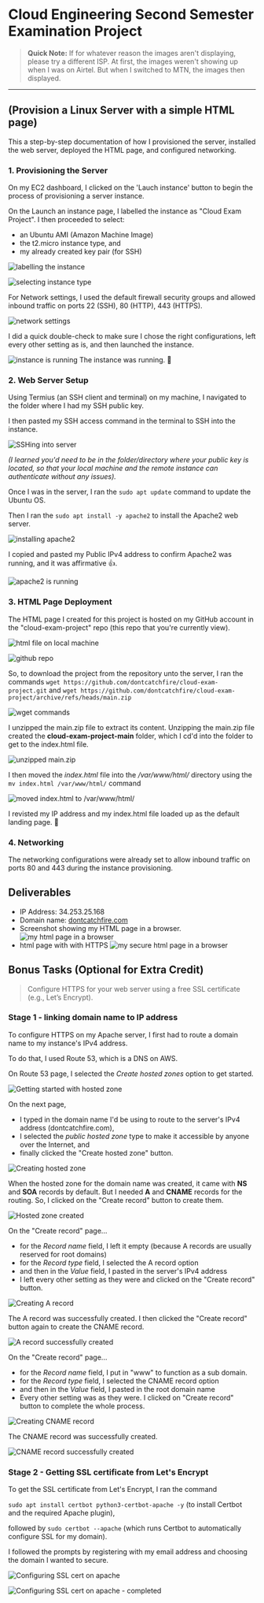 # Cloud Engineering Second Semester Examination Project

> **Quick Note:** If for whatever reason the images aren't displaying, please try a different ISP. At first, the images weren't showing up when I was on Airtel. But when I switched to MTN, the images then displayed. 
---

## (Provision a Linux Server with a simple HTML page)

This a step-by-step documentation of how I provisioned the server, installed the web server, deployed the HTML page, and configured networking.

### 1. Provisioning the Server
On my EC2 dashboard, I clicked on the 'Lauch instance' button to begin the process of provisioning a server instance.

On the Launch an instance page, I labelled the instance as "Cloud Exam Project". I then proceeded to select:
- an Ubuntu AMI (Amazon Machine Image)
- the t2.micro instance type, and 
- my already created key pair (for SSH)

![labelling the instance](/images/CEP%20-%201.png)

![selecting instance type](images/CEP%20-%202.png)

For Network settings, I used the default firewall security groups and allowed inbound traffic on ports 22 (SSH), 80 (HTTP), 443 (HTTPS).

![network settings](images/CEP%20-%203.png)

I did a quick double-check to make sure I chose the right configurations, left every other setting as is, and then launched the instance.

![instance is running](images/CEP%20-%204.png)
The instance was running. 🥳

### 2. Web Server Setup
Using Termius (an SSH client and terminal) on my machine, I navigated to the folder where I had my SSH public key.

I then pasted my SSH access command in the terminal to SSH into the instance.

![SSHing into server](images/CEP%20-%206.png)

_(I learned you'd need to be in the folder/directory where your public key is located, so that your local machine and the remote instance can authenticate without any issues)._

Once I was in the server, I ran the `sudo apt update` command to update the Ubuntu OS.

Then I ran the `sudo apt install -y apache2` to install the Apache2 web server.

![installing apache2](images/CEP%20-%20installing%20apache2.png)

I copied and pasted my Public IPv4 address to confirm Apache2 was running, and it was affirmative 👍.

![apache2 is running](images/CEP%20-%20apache2%20is%20running.png)

### 3. HTML Page Deployment
The HTML page I created for this project is hosted on my GitHub account in the "cloud-exam-project" repo (this repo that you're currently view). 

![html file on local machine](images/CEP%20-%208.png)

![github repo](images/CEP%20-%209.png)

So, to download the project from the repository unto the server, I ran the commands 
`wget https://github.com/dontcatchfire/cloud-exam-project.git` and `wget https://github.com/dontcatchfire/cloud-exam-project/archive/refs/heads/main.zip`

![wget commands](images/CEP%20-%20wget%20commands.png)

I unzipped the main.zip file to extract its content. Unzipping the main.zip file created the **cloud-exam-project-main** folder, which  I cd'd into the folder to get to the index.html file.

![unzipped main.zip](images/CEP%20-%2010.png)

I then moved the *index.html* file into the */var/www/html/* directory using the `mv index.html /var/www/html/` command 

![moved index.html to /var/www/html/](images/CEP%20-%2012.png)

I revisted my IP address and my index.html file loaded up as the default landing page. 🙌

### 4. Networking
The networking configurations were already set to allow inbound traffic on ports 80 and 443 during the instance provisioning. 

## Deliverables 
* IP Address: 34.253.25.168
* Domain name: [dontcatchfire.com](https://dontcatchfire.com)
* Screenshot showing my HTML page in a browser.
![my html page in a browser](/images/my%20html%20page%20in%20a%20browser.png "html page without https and domain")
* html page with with HTTPS 
![my secure html page in a browser](images/secure%20html%20page.png "html page with https and domain")

## Bonus Tasks (Optional for Extra Credit)

> Configure HTTPS for your web server using a free SSL certificate (e.g., Let’s Encrypt).

### Stage 1 - linking domain name to IP address

To configure HTTPS on my Apache server, I first had to route a domain name to my instance's IPv4 address.

To do that, I used Route 53, which is a DNS on AWS.

On Route 53 page, I selected the *Create hosted zones* option to get started.

![Getting started with hosted zone](images/creating%20hosted%20zone%201.png "Getting started with hosted zone")

On the next page, 
- I typed in the domain name I'd be using to route to the server's IPv4 address (dontcatchfire.com), 
- I selected the *public hosted zone* type to make it accessible by anyone over the Internet, and 
- finally clicked the "Create hosted zone" button. 

![Creating hosted zone](/images/creating%20hosted%20zone%202.png "Creating hosted zone")

When the hosted zone for the domain name was created, it came with **NS** and **SOA** records by default. But I needed **A** and **CNAME** records for the routing. So, I clicked on the "Create record" button to create them.

![Hosted zone created](images/hosted%20zone%201.png "Hosted zone created")

On the "Create record" page... 
- for the *Record name* field, I left it empty (because A records are usually reserved for root domains) 
- for the *Record type* field, I selected the A record option 
- and then in the *Value* field, I pasted in the server's IPv4 address
- I left every other setting as they were and clicked on the "Create record" button.

![Creating A record](images/hosted%20zone%202.png "Creating A record")

The A record was successfully created. I then clicked the "Create record" button again to create the CNAME record. 

![A record successfully created](images/hosted%20zone%203.png "A record successfully created")

On the "Create record" page... 
- for the *Record name* field, I put in "www" to function as a sub domain.
- for the *Record type* field, I selected the CNAME record option 
- and then in the *Value* field, I pasted in the root domain name
- Every other setting was as they were. I clicked on "Create record" button to complete the whole process.

![Creating CNAME record](images/hosted%20zone%204.png "Creating CNAME record")

The CNAME record was successfully created.

![CNAME record successfully created](images/hosted%20zone%205.png "CNAME record successfully created")

### Stage 2 - Getting SSL certificate from Let's Encrypt

To get the SSL certificate from Let's Encrypt, I ran the command 

`sudo apt install certbot python3-certbot-apache -y`  (to install Certbot and the required Apache plugin), 

followed by `sudo certbot --apache` (which runs Certbot to automatically configure SSL for my domain). 

I followed the prompts by registering with my email address and choosing the domain I wanted to secure.

![Configuring SSL cert on apache](images/finis%20-%20configuring%20ssl%201.png "Configuring SSL cert on apache")

![Configuring SSL cert on apache - completed](images/finis%20-%20configuring%20ssl%202.png "Configuring SSL cert on apache - completed")
